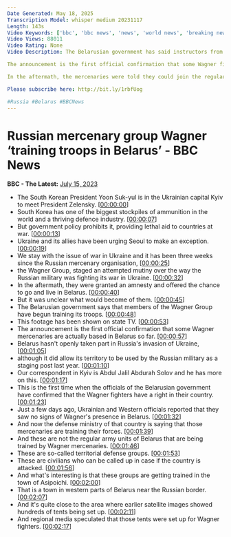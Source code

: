 ```yaml
---
Date Generated: May 18, 2025
Transcription Model: whisper medium 20231117
Length: 143s
Video Keywords: ['bbc', 'bbc news', 'news', 'world news', 'breaking news', 'us news', 'world']
Video Views: 88011
Video Rating: None
Video Description: The Belarusian government has said instructors from the Russian mercenary group Wagner have begun training its troops. 

The announcement is the first official confirmation that some Wagner fighters have moved to Belarus, weeks after their attempted mutiny in Russia.

In the aftermath, the mercenaries were told they could join the regular Russian army or head to Belarus, a close ally of Russia.

Please subscribe here: http://bit.ly/1rbfUog

#Russia #Belarus #BBCNews
---
```


# Russian mercenary group Wagner ‘training troops in Belarus’ - BBC News
**BBC - The Latest:** [July 15, 2023](https://www.youtube.com/watch?v=oiACLw8d0fM)
*  The South Korean President Yoon Suk-yul is in the Ukrainian capital Kyiv to meet President Zelensky. [[00:00:00](https://www.youtube.com/watch?v=oiACLw8d0fM&t=0.0s)]
*  South Korea has one of the biggest stockpiles of ammunition in the world and a thriving defence industry. [[00:00:07](https://www.youtube.com/watch?v=oiACLw8d0fM&t=7.0s)]
*  But government policy prohibits it, providing lethal aid to countries at war. [[00:00:13](https://www.youtube.com/watch?v=oiACLw8d0fM&t=13.0s)]
*  Ukraine and its allies have been urging Seoul to make an exception. [[00:00:19](https://www.youtube.com/watch?v=oiACLw8d0fM&t=19.0s)]
*  We stay with the issue of war in Ukraine and it has been three weeks since the Russian mercenary organisation, [[00:00:25](https://www.youtube.com/watch?v=oiACLw8d0fM&t=25.0s)]
*  the Wagner Group, staged an attempted mutiny over the way the Russian military was fighting its war in Ukraine. [[00:00:32](https://www.youtube.com/watch?v=oiACLw8d0fM&t=32.0s)]
*  In the aftermath, they were granted an amnesty and offered the chance to go and live in Belarus. [[00:00:40](https://www.youtube.com/watch?v=oiACLw8d0fM&t=40.0s)]
*  But it was unclear what would become of them. [[00:00:45](https://www.youtube.com/watch?v=oiACLw8d0fM&t=45.0s)]
*  The Belarusian government says that members of the Wagner Group have begun training its troops. [[00:00:48](https://www.youtube.com/watch?v=oiACLw8d0fM&t=48.0s)]
*  This footage has been shown on state TV. [[00:00:53](https://www.youtube.com/watch?v=oiACLw8d0fM&t=53.0s)]
*  The announcement is the first official confirmation that some Wagner mercenaries are actually based in Belarus so far. [[00:00:57](https://www.youtube.com/watch?v=oiACLw8d0fM&t=57.0s)]
*  Belarus hasn't openly taken part in Russia's invasion of Ukraine, [[00:01:05](https://www.youtube.com/watch?v=oiACLw8d0fM&t=65.0s)]
*  although it did allow its territory to be used by the Russian military as a staging post last year. [[00:01:10](https://www.youtube.com/watch?v=oiACLw8d0fM&t=70.0s)]
*  Our correspondent in Kyiv is Abdul Jalil Abdurah Solov and he has more on this. [[00:01:17](https://www.youtube.com/watch?v=oiACLw8d0fM&t=77.0s)]
*  This is the first time when the officials of the Belarusian government have confirmed that the Wagner fighters have a right in their country. [[00:01:23](https://www.youtube.com/watch?v=oiACLw8d0fM&t=83.0s)]
*  Just a few days ago, Ukrainian and Western officials reported that they saw no signs of Wagner's presence in Belarus. [[00:01:32](https://www.youtube.com/watch?v=oiACLw8d0fM&t=92.0s)]
*  And now the defense ministry of that country is saying that those mercenaries are training their forces. [[00:01:39](https://www.youtube.com/watch?v=oiACLw8d0fM&t=99.0s)]
*  And these are not the regular army units of Belarus that are being trained by Wagner mercenaries. [[00:01:46](https://www.youtube.com/watch?v=oiACLw8d0fM&t=106.0s)]
*  These are so-called territorial defense groups. [[00:01:53](https://www.youtube.com/watch?v=oiACLw8d0fM&t=113.0s)]
*  These are civilians who can be called up in case if the country is attacked. [[00:01:56](https://www.youtube.com/watch?v=oiACLw8d0fM&t=116.0s)]
*  And what's interesting is that these groups are getting trained in the town of Asipoichi. [[00:02:00](https://www.youtube.com/watch?v=oiACLw8d0fM&t=120.0s)]
*  That is a town in western parts of Belarus near the Russian border. [[00:02:07](https://www.youtube.com/watch?v=oiACLw8d0fM&t=127.0s)]
*  And it's quite close to the area where earlier satellite images showed hundreds of tents being set up. [[00:02:11](https://www.youtube.com/watch?v=oiACLw8d0fM&t=131.0s)]
*  And regional media speculated that those tents were set up for Wagner fighters. [[00:02:17](https://www.youtube.com/watch?v=oiACLw8d0fM&t=137.0s)]
